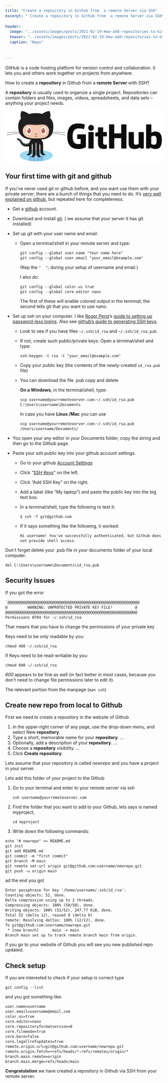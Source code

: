 ```yaml
---
title: "Create a repository in Github from  a remote Server via SSH"
excerpt: " Create a repository in Github from  a remote Server via SSH"

header:
  image: "../assets/images/posts/2021-02-19-How-add-repositories-to-Github-from-your-Remote-Server/repo.jpg"
  teaser: "../assets/images/posts/2021-02-19-How-add-repositories-to-Github-from-your-Remote-Server/repo.jpg"
  caption: "Repo"
  

---
```


GitHub is a code hosting platform for version control and collaboration. It lets you and others work together on projects from anywhere. 

How to  create a **repository**  in Github  from  a **remote Server** with SSH?

A **repository** is usually used to organize a single project. Repositories can contain folders and files, images, videos, spreadsheets, and data sets – anything your project needs.



<img src="../assets/images/posts/2021-02-19-How-add-repositories-to-Github-from-your-Remote-Server/github.png" alt="github" style="zoom:50%;" />



## Your first time with git and github

If you’ve never used git or github before, and you want use them with your private server, there are a bunch of things that you need to do. It’s [very well explained on github](https://help.github.com/articles/set-up-git), but repeated here for completeness.

- Get a [github](https://github.com/) account.

- Download and install [git](https://git-scm.com/downloads). ( we assume that your server it has git installed)

- Set up git with your user name and email.

  - Open a terminal/shell in your remote server and type:

    ```
    git config --global user.name "Your name here"
    git config --global user.email "your_email@example.com"
    ```

    (Kep the `"  "`; during your setup of username and email.)

    I also do:

    ```
    git config --global color.ui true
    git config --global core.editor nano
    ```

    The first of these will enable colored output in the terminal; the second tells git that you want to use nano.

    

- Set up ssh on your computer. I like [Roger Peng](http://www.biostat.jhsph.edu/~rpeng)’s [guide to setting up password-less logins](http://www.biostat.jhsph.edu/bit/nopassword.html). Also see [github’s guide to generating SSH keys](https://help.github.com/articles/generating-ssh-keys).

  - Look to see if you have files `~/.ssh/id_rsa` and `~/.ssh/id_rsa.pub`.

  - If not, create such public/private keys: Open a terminal/shell and type:

    ```
    ssh-keygen -t rsa -C "your_email@example.com"
    ```

  - Copy your public key (the contents of the newly-created `id_rsa.pub` file) 

  - You can download the file .pub copy and delete

    **On a Windows**, in the terminal/shell, type:

    ```
    scp username@yourremoteserver.com:~/.ssh/id_rsa.pub C:\Users\username\Documents
    ```
  
    In case you have **Linux /Mac** you can use
    
    ```
    scp username@yourremoteserver.com:~/.ssh/id_rsa.pub  /Users/username/Documents/
    ```
    
    
  
- You open your any editor in your  Documents folder, copy the string and then go to the Github page.

- Paste your ssh public key into your github account settings.

  - Go to your github [Account Settings](https://github.com/settings/profile)

  - Click “[SSH Keys](https://github.com/settings/ssh)” on the left.

  - Click “Add SSH Key” on the right.

  - Add a label (like “My laptop”) and paste the public key into the big text box.

  - In a terminal/shell, type the following to test it:

    ```
    $ ssh -T git@github.com
    ```

  - If it says something like the following, it worked:

    ```
    Hi username! You've successfully authenticated, but Github does
    not provide shell access.
    ```

Don't forget delete your .pub file in your documents folder of your local computer.

```
del C:\Users\username\Documents\id_rsa.pub 
```

## Security Issues

If you got the error 

```
`@@@@@@@@@@@@@@@@@@@@@@@@@@@@@@@@@@@@@@@@@@@@@@@@@@@@@@@@@@@
@         WARNING: UNPROTECTED PRIVATE KEY FILE!          @
@@@@@@@@@@@@@@@@@@@@@@@@@@@@@@@@@@@@@@@@@@@@@@@@@@@@@@@@@@@
Permissions 0704 for ~/.ssh/id_rsa
```

That means that you have to change the permissions of your private key

Keys need to be only readable by you:

```
chmod 400 ~/.ssh/id_rsa
```

If Keys need to be read-writable by you:

```
chmod 600 ~/.ssh/id_rsa
```

*600* appears to be fine as well (in fact better in most cases, because you don't need to change file permissions later to edit it).

The relevant portion from the manpage (`man ssh`)

## Create new repo from local to Github

First we need to create a repository in the website of Github

1. In the upper-right corner of any page, use the drop-down menu, and select New **repository**.
2. Type a short, memorable name for your **repository**. ...
3. Optionally, add a description of your **repository**. ...
4. Choose a **repository** visibility. ...
5. Click **Create repository**.

Lets assume that your repository is called *newrepo* and you have a  project in your server.

Lets add this folder of your project to the Github 

1. Go to your terminal and enter to your remote server via ssh

   ```
   ssh username@yourremoteserver.com
   ```

    

2. Find the folder that you want to add to your  Github, lets says is named myproject,

   ```
   cd myproject
   ```

3. Write down the following commands:

```
echo "# newrepo" >> README.md
git init
git add README.md
git commit -m "first commit"
git branch -M main
git remote set-url origin git@github.com:username/newrepo.git
git push -u origin main
```

ad the end you got

```
Enter passphrase for key '/home/username/.ssh/id_rsa':
Counting objects: 52, done.
Delta compression using up to 2 threads.
Compressing objects: 100% (50/50), done.
Writing objects: 100% (52/52), 247.77 KiB, done.
Total 52 (delta 12), reused 0 (delta 0)
remote: Resolving deltas: 100% (12/12), done.
To git@github.com:username/newrepo.git
 * [new branch]      main -> main
Branch main set up to track remote branch main from origin.
```

if you go to your website of Github you will see you new published repo updated.

## Check setup

If you are interested to check if your setup is correct type

```
git config --list
```

and you got something like:

```
user.name=username
user.email=username@email.com
color.ui=true
core.editor=nano
core.repositoryformatversion=0
core.filemode=true
core.bare=false
core.logallrefupdates=true
remote.origin.url=git@github.com:username/newrepo.git
remote.origin.fetch=+refs/heads/*:refs/remotes/origin/*
branch.main.remote=origin
branch.main.merge=refs/heads/main
```

**Congratulation** we have  created  a repository in Github via  SSH  from your remote server.







